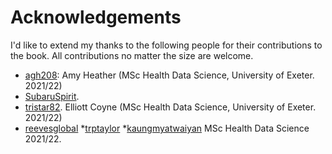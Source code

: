 # Acknowledgements

I'd like to extend my thanks to the following people for their contributions to the book.  All contributions no matter the size are welcome.

* [agh208](https://github.com/agh208): Amy Heather (MSc Health Data Science, University of Exeter. 2021/22)
* [SubaruSpirit](https://github.com/SubaruSpirit). 
* [tristar82](https://github.com/tristar82). Elliott Coyne (MSc Health Data Science, University of Exeter. 2021/22)
* [reevesglobal](https://github.com/reevesglobal)
*[trptaylor](https://github.com/trptaylor)
*[kaungmyatwaiyan](https://github.com/kaungmyatwaiyan) MSc Health Data Science 2021/22.